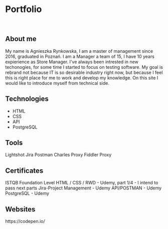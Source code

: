 <h1>Portfolio</h1>
<br>
<h2>About me</h2>
<p>My name is Agnieszka Rynkowska, I am a master of management since 2016, graduated in Poznań. I am a Manager a team of 15, I have 10 years expierience as Store Manager. I've always been intrested in new techonogies, for some time I started to focus on testing software. My goal is rebrand not because IT is so desirable industry right now, but because I feel this is right place for me to work and develop my knowledge. On this site I would like to introduce myself from technical side.</p>
<h2>Technologies</h2>
<ul>
  <li>HTML</li>
  <li>CSS</li>
  <li>API</li>
  <li>PostgreSQL</li>
</ul> 
<h2>Tools</h2>
Lightshot
Jira
Postman
Charles Proxy
Fiddler Proxy
<h2>Certificates</h2> 
ISTQB Foundation Level 
HTML / CSS / RWD - Udemy, part 1/4 - I intend to pass next parts
Jira-Project Management - Udemy
API/POSTMAN - Udemy 
PostgreSQL - Udemy 
<h2>Websites</h2>
https://codepen.io/
